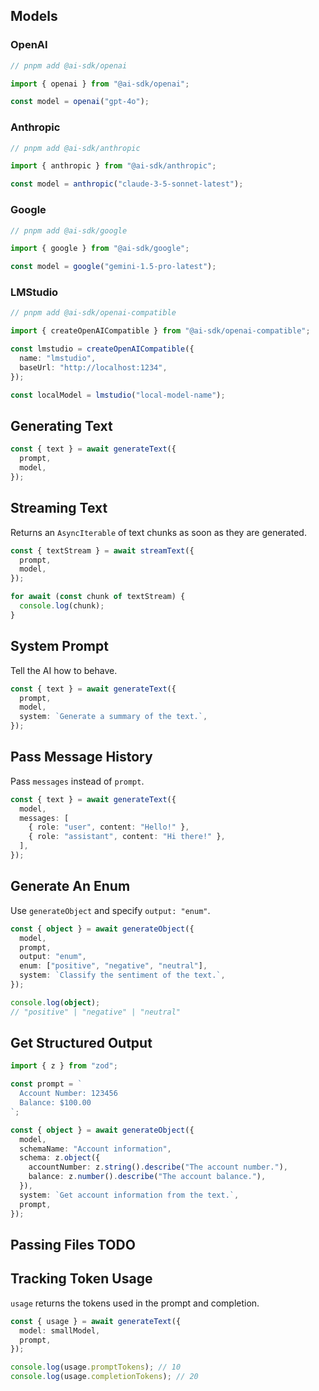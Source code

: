 ## Models

### OpenAI

```ts
// pnpm add @ai-sdk/openai

import { openai } from "@ai-sdk/openai";

const model = openai("gpt-4o");
```

### Anthropic

```ts
// pnpm add @ai-sdk/anthropic

import { anthropic } from "@ai-sdk/anthropic";

const model = anthropic("claude-3-5-sonnet-latest");
```

### Google

```ts
// pnpm add @ai-sdk/google

import { google } from "@ai-sdk/google";

const model = google("gemini-1.5-pro-latest");
```

### LMStudio

```ts
// pnpm add @ai-sdk/openai-compatible

import { createOpenAICompatible } from "@ai-sdk/openai-compatible";

const lmstudio = createOpenAICompatible({
  name: "lmstudio",
  baseUrl: "http://localhost:1234",
});

const localModel = lmstudio("local-model-name");
```

## Generating Text

```ts
const { text } = await generateText({
  prompt,
  model,
});
```

## Streaming Text

Returns an `AsyncIterable` of text chunks as soon as they are generated.

```ts
const { textStream } = await streamText({
  prompt,
  model,
});

for await (const chunk of textStream) {
  console.log(chunk);
}
```

## System Prompt

Tell the AI how to behave.

```ts
const { text } = await generateText({
  prompt,
  model,
  system: `Generate a summary of the text.`,
});
```

## Pass Message History

Pass `messages` instead of `prompt`.

```ts
const { text } = await generateText({
  model,
  messages: [
    { role: "user", content: "Hello!" },
    { role: "assistant", content: "Hi there!" },
  ],
});
```

## Generate An Enum

Use `generateObject` and specify `output: "enum"`.

```ts
const { object } = await generateObject({
  model,
  prompt,
  output: "enum",
  enum: ["positive", "negative", "neutral"],
  system: `Classify the sentiment of the text.`,
});

console.log(object);
// "positive" | "negative" | "neutral"
```

## Get Structured Output

```ts
import { z } from "zod";

const prompt = `
  Account Number: 123456
  Balance: $100.00
`;

const { object } = await generateObject({
  model,
  schemaName: "Account information",
  schema: z.object({
    accountNumber: z.string().describe("The account number."),
    balance: z.number().describe("The account balance."),
  }),
  system: `Get account information from the text.`,
  prompt,
});
```

## Passing Files TODO

## Tracking Token Usage

`usage` returns the tokens used in the prompt and completion.

```ts
const { usage } = await generateText({
  model: smallModel,
  prompt,
});

console.log(usage.promptTokens); // 10
console.log(usage.completionTokens); // 20
```
